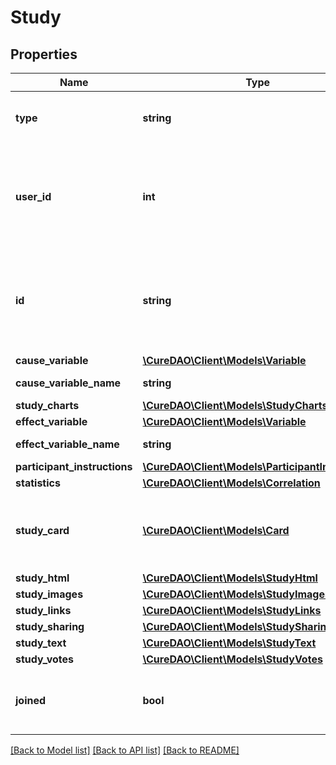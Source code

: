 # Study

## Properties
Name | Type | Description | Notes
------------ | ------------- | ------------- | -------------
**type** | **string** | Ex: population, cohort, or individual | 
**user_id** | **int** | The user id of the principal investigator or subject if an individual studies | [optional] 
**id** | **string** | ID of the cohort study which is necessary to allow participants to join | [optional] 
**cause_variable** | [**\CureDAO\Client\Models\Variable**](Variable.md) |  | [optional] 
**cause_variable_name** | **string** | Ex: Sleep Quality | [optional] 
**study_charts** | [**\CureDAO\Client\Models\StudyCharts**](StudyCharts.md) |  | [optional] 
**effect_variable** | [**\CureDAO\Client\Models\Variable**](Variable.md) |  | [optional] 
**effect_variable_name** | **string** | Ex: Overall Mood | [optional] 
**participant_instructions** | [**\CureDAO\Client\Models\ParticipantInstruction**](ParticipantInstruction.md) |  | [optional] 
**statistics** | [**\CureDAO\Client\Models\Correlation**](Correlation.md) |  | [optional] 
**study_card** | [**\CureDAO\Client\Models\Card**](Card.md) | Contains a summary, images, sharing buttons, and links | [optional] 
**study_html** | [**\CureDAO\Client\Models\StudyHtml**](StudyHtml.md) |  | [optional] 
**study_images** | [**\CureDAO\Client\Models\StudyImages**](StudyImages.md) |  | [optional] 
**study_links** | [**\CureDAO\Client\Models\StudyLinks**](StudyLinks.md) |  | [optional] 
**study_sharing** | [**\CureDAO\Client\Models\StudySharing**](StudySharing.md) |  | [optional] 
**study_text** | [**\CureDAO\Client\Models\StudyText**](StudyText.md) |  | [optional] 
**study_votes** | [**\CureDAO\Client\Models\StudyVotes**](StudyVotes.md) |  | [optional] 
**joined** | **bool** | True if you are sharing your data with this study | [optional] 

[[Back to Model list]](../../README.md#documentation-for-models) [[Back to API list]](../../README.md#documentation-for-api-endpoints) [[Back to README]](../../README.md)
